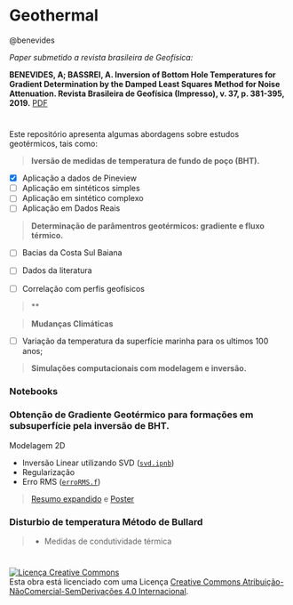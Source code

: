 # Geothermal 
@benevides

*Paper submetido a revista brasileira de Geofísica:*

**BENEVIDES, A; BASSREI, A. Inversion of Bottom Hole Temperatures for Gradient Determination by the Damped Least Squares Method for Noise Attenuation. Revista Brasileira de Geofísica (Impresso), v. 37, p. 381-395, 2019.** [PDF](https://github.com/arturbenevides/GEOTHERMAL/blob/master/2016-5354-2-PB.pdf)



#
Este repositório apresenta algumas abordagens sobre estudos geotérmicos, tais como: 

>**Iversão de medidas de temperatura de fundo de poço (BHT).**
- [x] Aplicação a dados de Pineview
- [ ] Aplicação em sintéticos simples
- [ ] Aplicação em sintético complexo
- [ ] Aplicação em Dados Reais

>**Determinação de parâmentros geotérmicos: gradiente e fluxo térmico.**
- [ ] Bacias da Costa Sul Baiana
- [ ] Dados da literatura
- [ ] Correlação com perfis geofísicos





>**

>**Mudanças Climáticas**
- [ ] Variação da temperatura da superfície marinha para os ultimos 100 anos;

>**Simulações computacionais com modelagem e inversão.**

### Notebooks

### Obtenção de Gradiente Geotérmico para formações em subsuperfície pela inversão de BHT.
Modelagem 2D
+ Inversão Linear utilizando SVD ([`svd.ipnb`](https://github.com/arturbenevides/GEOTHERMAL/blob/master/svd.ipynb))
+ Regularização
+ Erro RMS ([`erroRMS.f`](https://github.com/arturbenevides/GEOTHERMAL/blob/master/erroRMS.f))
> [Resumo expandido](https://github.com/arturbenevides/GEOTHERMAL/blob/master/text/Resuma_Expandido_simbgf_2016.pdf) e [Poster](https://github.com/arturbenevides/GEOTHERMAL/blob/master/text/poster_Artur_vers%C3%A3o2.pdf)
  
### Disturbio de temperatura Método de Bullard
  >+ Medidas de condutividade térmica
  
  
  #
 

<a rel="license" href="http://creativecommons.org/licenses/by-nc-nd/4.0/"><img alt="Licença Creative Commons" style="border-width:0" src="https://i.creativecommons.org/l/by-nc-nd/4.0/88x31.png" /></a><br />Esta obra está licenciado com uma Licença <a rel="license" href="http://creativecommons.org/licenses/by-nc-nd/4.0/">Creative Commons Atribuição-NãoComercial-SemDerivações 4.0 Internacional</a>.
